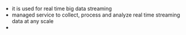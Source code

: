 - it is used for real time big data streaming
- managed service to collect, process and analyze real time streaming data at any scale
- 